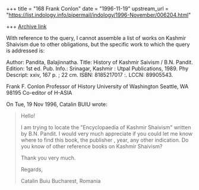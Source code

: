+++
title = "168 Frank Conlon"
date = "1996-11-19"
upstream_url = "https://list.indology.info/pipermail/indology/1996-November/006204.html"

+++
[Archive link](https://list.indology.info/pipermail/indology/1996-November/006204.html)

With  reference to the query, I cannot assemble a list of works on Kashmir
Shaivism due to other obligations, but the specific work to which the
query is addressed is:

Author:       Pandita, Balajinnatha.
Title:        History of Kashmir Saivism / B.N. Pandit.
Edition:      1st ed.
Pub. Info.:   Srinagar, Kashmir : Utpal Publications, 1989.
Phy Descript: xxiv, 167 p. ; 22 cm.
ISBN:         8185217017 :.
LCCN:         89905543.



Frank F. Conlon
Professor of History
University of Washington
Seattle, WA 98195
Co-editor of H-ASIA
<conlon at u.washington.edu>

On Tue, 19 Nov 1996, Catalin BUIU wrote:

> Hello!
> 
> I am trying to locate the "Encyclopaedia of Kashmir Shaivism" written by
> B.N. Pandit. I would very much appreciate if you could let me know where
> to find this book, the publisher , year, any other indication. Do you
> know of other reference books on Kashmir Shaivism?
> 
> Thank you very much.
> 
> 
> Regards,
> 
> 
> Catalin Buiu
> Bucharest, Romania
> 
> 






